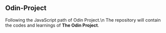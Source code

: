 ## Odin-Project
Following the JavaScript path of Odin Project.\n
The repository will contain the codes and learnings of **The Odin Project**.
